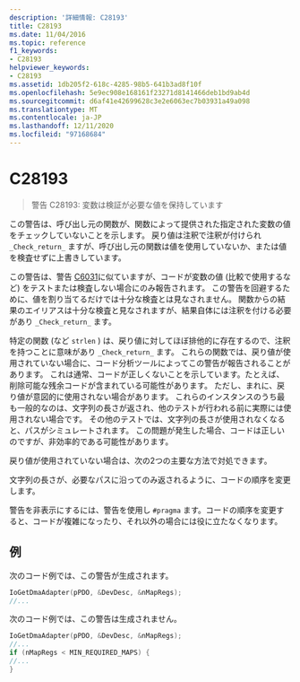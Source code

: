 ```yaml
---
description: '詳細情報: C28193'
title: C28193
ms.date: 11/04/2016
ms.topic: reference
f1_keywords:
- C28193
helpviewer_keywords:
- C28193
ms.assetid: 1db205f2-618c-4285-98b5-641b3ad8f10f
ms.openlocfilehash: 5e9ec908e168161f23271d8141466deb1bd9ab4d
ms.sourcegitcommit: d6af41e42699628c3e2e6063ec7b03931a49a098
ms.translationtype: MT
ms.contentlocale: ja-JP
ms.lasthandoff: 12/11/2020
ms.locfileid: "97168684"
---
```

# <a name="c28193"></a>C28193

> 警告 C28193: 変数は検証が必要な値を保持しています

この警告は、呼び出し元の関数が、関数によって提供された指定された変数の値をチェックしていないことを示します。 戻り値は注釈で注釈が付けられ `_Check_return_` ますが、呼び出し元の関数は値を使用していないか、または値を検査せずに上書きしています。

この警告は、警告 [C6031](../code-quality/c6031.md)に似ていますが、コードが変数の値 (比較で使用するなど) をテストまたは検査しない場合にのみ報告されます。 この警告を回避するために、値を割り当てるだけでは十分な検査とは見なされません。 関数からの結果のエイリアスは十分な検査と見なされますが、結果自体には注釈を付ける必要があり `_Check_return_` ます。

特定の関数 (など `strlen` ) は、戻り値に対してほぼ排他的に存在するので、注釈を持つことに意味があり `_Check_return_` ます。 これらの関数では、戻り値が使用されていない場合に、コード分析ツールによってこの警告が報告されることがあります。 これは通常、コードが正しくないことを示しています。たとえば、削除可能な残余コードが含まれている可能性があります。 ただし、まれに、戻り値が意図的に使用されない場合があります。 これらのインスタンスのうち最も一般的なのは、文字列の長さが返され、他のテストが行われる前に実際には使用されない場合です。 その他のテストでは、文字列の長さが使用されなくなると、パスがシミュレートされます。 この問題が発生した場合、コードは正しいのですが、非効率的である可能性があります。

戻り値が使用されていない場合は、次の2つの主要な方法で対処できます。

文字列の長さが、必要なパスに沿ってのみ返されるように、コードの順序を変更します。

警告を非表示にするには、警告を使用し `#pragma` ます。コードの順序を変更すると、コードが複雑になったり、それ以外の場合には役に立たなくなります。

## <a name="example"></a>例

次のコード例では、この警告が生成されます。

```cpp
IoGetDmaAdapter(pPDO, &DevDesc, &nMapRegs);
//...
```

次のコード例では、この警告は生成されません。

```cpp
IoGetDmaAdapter(pPDO, &DevDesc, &nMapRegs);
//...
if (nMapRegs < MIN_REQUIRED_MAPS) {
//...
}
```
